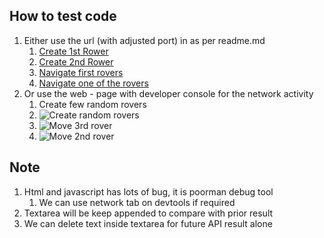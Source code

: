 ## How to test code
1. Either use the url (with adjusted port) in as per readme.md
   1. [Create 1st Rower](http://127.0.0.1:8080/rover/create?direction=E&x=3&y=5)
   2. [Create 2nd Rower](http://127.0.0.1:8080/rover/create?direction=E&x=3&y=5)
   3. [Navigate first rovers](http://127.0.0.1:8080/rover/navigate?id=1&commands=F,L,F,R,F)
   4. [Navigate one of the rovers](http://127.0.0.1:8080/rover/navigate?id=1&commands=F,F,F,R,F)
2. Or use the web - page with developer console for the network activity
   1. Create few random rovers
   2. ![Create random rovers](./src/main/md/CreateRandomRovers.png "Creation")
   3. ![Move 3rd rover](./src/main/md/3rdRover1stMove.png "Navigate")
   4. ![Move 2nd rover](./src/main/md/3rdRover2ndMove.png "Navigate")


## Note
1. Html and javascript has lots of bug, it is poorman debug tool
   1. We can use network tab on devtools if required
2. Textarea will be keep appended to compare with prior result
3. We can delete text inside textarea for future API result alone